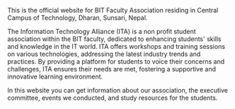 This is the official website for BIT Faculty Association residing in Central Campus of Technology, Dharan, Sunsari, Nepal.

The Information Technology Alliance (ITA) is a non profit student association within the BIT faculty, dedicated to enhancing students' skills and knowledge in the IT world. ITA offers workshops and training sessions on various technologies, addressing the latest industry trends and practices. By providing a platform for students to voice their concerns and challenges, ITA ensures their needs are met, fostering a supportive and innovative learning environment.

In this website you can get information about our association, the executive committee, events we conducted, and study resources for the students. 
